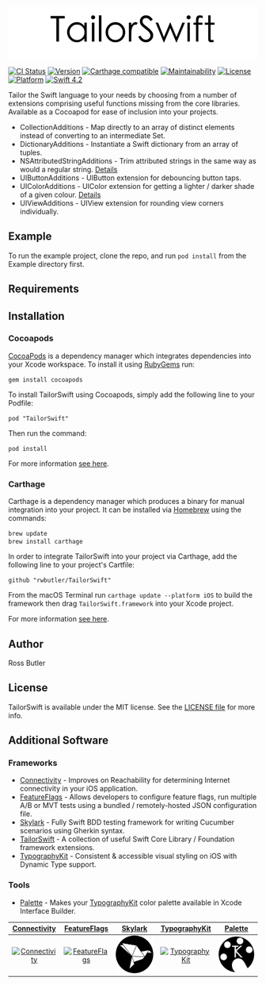 ![TailorSwift](https://github.com/rwbutler/TailorSwift/raw/master/TailorSwift.png)

[![CI Status](http://img.shields.io/travis/rwbutler/TailorSwift.svg?style=flat)](https://travis-ci.org/rwbutler/TailorSwift)
[![Version](https://img.shields.io/cocoapods/v/TailorSwift.svg?style=flat)](http://cocoapods.org/pods/TailorSwift)
[![Carthage compatible](https://img.shields.io/badge/Carthage-compatible-4BC51D.svg?style=flat)](https://github.com/Carthage/Carthage)
[![Maintainability](https://api.codeclimate.com/v1/badges/e57106353203630f034c/maintainability)](https://codeclimate.com/github/rwbutler/TailorSwift/maintainability)
[![License](https://img.shields.io/cocoapods/l/TailorSwift.svg?style=flat)](http://cocoapods.org/pods/TailorSwift)
[![Platform](https://img.shields.io/cocoapods/p/TailorSwift.svg?style=flat)](http://cocoapods.org/pods/TailorSwift)
[![Swift 4.2](https://img.shields.io/badge/Swift-4.2-orange.svg?style=flat)](https://swift.org/)

Tailor the Swift language to your needs by choosing from a number of extensions comprising useful functions missing from the core libraries. Available as a Cocoapod for ease of inclusion into your projects.


* CollectionAdditions - Map directly to an array of distinct elements instead of converting to an intermediate Set.
* DictionaryAdditions - Instantiate a Swift dictionary from an array of tuples.
* NSAttributedStringAdditions - Trim attributed strings in the same way as would a regular string. [Details](https://medium.com/@rwbutler/trimming-nsattributedstring-b8c1e58ac0a)
* UIButtonAdditions - UIButton extension for debouncing button taps.
* UIColorAdditions - UIColor extension for getting a lighter / darker shade of a given colour. [Details](https://medium.com/@rwbutler/uicolor-extension-for-getting-a-lighter-darker-shade-of-a-given-colour-b1a57931f730)
* UIViewAdditions - UIView extension for rounding view corners individually.

## Example

To run the example project, clone the repo, and run `pod install` from the Example directory first.

## Requirements

## Installation
### Cocoapods

[CocoaPods](http://cocoapods.org) is a dependency manager which integrates dependencies into your Xcode workspace. To install it using [RubyGems](https://rubygems.org/) run:

```
gem install cocoapods
```

To install TailorSwift using Cocoapods, simply add the following line to your Podfile:

```
pod "TailorSwift"
```

Then run the command:

```
pod install
```

For more information [see here](https://cocoapods.org/#getstarted).

### Carthage

Carthage is a dependency manager which produces a binary for manual integration into your project. It can be installed via [Homebrew](https://brew.sh/) using the commands:

```
brew update
brew install carthage
```

In order to integrate TailorSwift into your project via Carthage, add the following line to your project's Cartfile:

```
github "rwbutler/TailorSwift"
```

From the macOS Terminal run `carthage update --platform iOS` to build the framework then drag `TailorSwift.framework` into your Xcode project.

For more information [see here](https://github.com/Carthage/Carthage#quick-start).

## Author

Ross Butler

## License

TailorSwift is available under the MIT license. See the [LICENSE file](./LICENSE) for more info.

## Additional Software

### Frameworks

* [Connectivity](https://github.com/rwbutler/Connectivity) - Improves on Reachability for determining Internet connectivity in your iOS application.
* [FeatureFlags](https://github.com/rwbutler/FeatureFlags) - Allows developers to configure feature flags, run multiple A/B or MVT tests using a bundled / remotely-hosted JSON configuration file.
* [Skylark](https://github.com/rwbutler/Skylark) - Fully Swift BDD testing framework for writing Cucumber scenarios using Gherkin syntax.
* [TailorSwift](https://github.com/rwbutler/TailorSwift) - A collection of useful Swift Core Library / Foundation framework extensions.
* [TypographyKit](https://github.com/rwbutler/TypographyKit) - Consistent & accessible visual styling on iOS with Dynamic Type support.

### Tools
* [Palette](https://github.com/rwbutler/TypographyKitPalette) - Makes your [TypographyKit](https://github.com/rwbutler/TypographyKit) color palette available in Xcode Interface Builder.


[Connectivity](https://github.com/rwbutler/Connectivity)          |  [FeatureFlags](https://github.com/rwbutler/FeatureFlags)          | [Skylark](https://github.com/rwbutler/Skylark) | [TypographyKit](https://github.com/rwbutler/TypographyKit) | [Palette](https://github.com/rwbutler/TypographyKitPalette)
:-------------------------:|:-------------------------:|:-------------------------:|:-------------------------:|:-------------------------:
[![Connectivity](https://github.com/rwbutler/Connectivity/raw/master/ConnectivityLogo.png)](https://github.com/rwbutler/Connectivity)   | [![FeatureFlags](https://raw.githubusercontent.com/rwbutler/FeatureFlags/master/docs/images/feature-flags-logo.png)](https://github.com/rwbutler/FeatureFlags)   | [![Skylark](https://github.com/rwbutler/Skylark/raw/master/SkylarkLogo.png)](https://github.com/rwbutler/Skylark) |  [![TypographyKit](https://github.com/rwbutler/TypographyKit/raw/master/TypographyKitLogo.png)](https://github.com/rwbutler/TypographyKit) | [![Palette](https://github.com/rwbutler/TypographyKitPalette/raw/master/PaletteLogo.png)](https://github.com/rwbutler/TypographyKitPalette)
